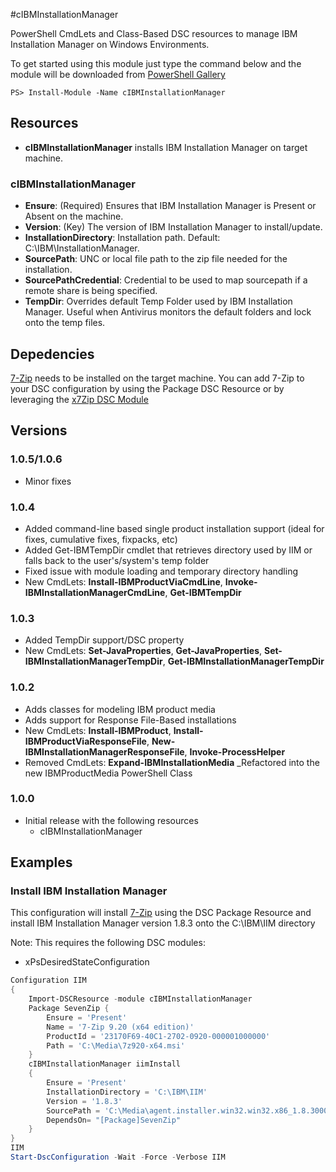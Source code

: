 #cIBMInstallationManager

PowerShell CmdLets and Class-Based DSC resources to manage IBM Installation Manager on Windows Environments.

To get started using this module just type the command below and the module will be downloaded from [PowerShell Gallery](https://www.powershellgallery.com/packages/cIBMInstallationManager/)
```shell
PS> Install-Module -Name cIBMInstallationManager
```

## Resources

* **cIBMInstallationManager** installs IBM Installation Manager on target machine.

### cIBMInstallationManager

* **Ensure**: (Required) Ensures that IBM Installation Manager is Present or Absent on the machine.
* **Version**: (Key) The version of IBM Installation Manager to install/update.
* **InstallationDirectory**: Installation path.  Default: C:\IBM\InstallationManager.
* **SourcePath**: UNC or local file path to the zip file needed for the installation.
* **SourcePathCredential**: Credential to be used to map sourcepath if a remote share is being specified.
* **TempDir**: Overrides default Temp Folder used by IBM Installation Manager. Useful when Antivirus monitors the default folders and lock onto the temp files.  

## Depedencies
[7-Zip](http://www.7-zip.org/ "7-Zip") needs to be installed on the target machine.  You can add 7-Zip to your DSC configuration by using the Package
DSC Resource or by leveraging the [x7Zip DSC Module](https://www.powershellgallery.com/packages/x7Zip/ "x7Zip at PowerShell Gallery")

## Versions

### 1.0.5/1.0.6
* Minor fixes

### 1.0.4

* Added command-line based single product installation support (ideal for fixes, cumulative fixes, fixpacks, etc)
* Added Get-IBMTempDir cmdlet that retrieves directory used by IIM or falls back to the user's/system's temp folder
* Fixed issue with module loading and temporary directory handling
* New CmdLets: **Install-IBMProductViaCmdLine**, **Invoke-IBMInstallationManagerCmdLine**, **Get-IBMTempDir**


### 1.0.3

* Added TempDir support/DSC property
* New CmdLets: **Set-JavaProperties**, **Get-JavaProperties**, **Set-IBMInstallationManagerTempDir**, **Get-IBMInstallationManagerTempDir**

### 1.0.2

* Adds classes for modeling IBM product media
* Adds support for Response File-Based installations
* New CmdLets: **Install-IBMProduct**, **Install-IBMProductViaResponseFile**, **New-IBMInstallationManagerResponseFile**, **Invoke-ProcessHelper** 
* Removed CmdLets: **Expand-IBMInstallationMedia** _Refactored into the new IBMProductMedia PowerShell Class

### 1.0.0

* Initial release with the following resources 
    - cIBMInstallationManager

## Examples

### Install IBM Installation Manager

This configuration will install [7-Zip](http://www.7-zip.org/ "7-Zip") using the DSC Package Resource and install
IBM Installation Manager version 1.8.3 onto the C:\IBM\IIM directory

Note: This requires the following DSC modules:
* xPsDesiredStateConfiguration

```powershell
Configuration IIM
{
    Import-DSCResource -module cIBMInstallationManager
    Package SevenZip {
        Ensure = 'Present'
        Name = '7-Zip 9.20 (x64 edition)'
        ProductId = '23170F69-40C1-2702-0920-000001000000'
        Path = 'C:\Media\7z920-x64.msi'
    }
    cIBMInstallationManager iimInstall
    {
        Ensure = 'Present'
        InstallationDirectory = 'C:\IBM\IIM'
        Version = '1.8.3'
        SourcePath = 'C:\Media\agent.installer.win32.win32.x86_1.8.3000.20150606_0047.zip'
        DependsOn= "[Package]SevenZip"
    }
}
IIM
Start-DscConfiguration -Wait -Force -Verbose IIM
```